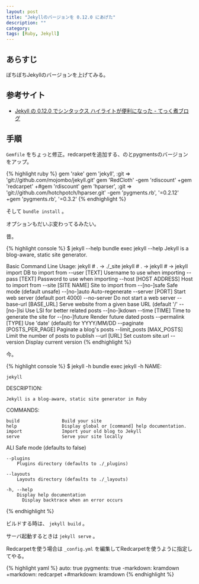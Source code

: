 ```yaml
---
layout: post
title: "Jekyllのバージョンを 0.12.0 にあげた"
description: ""
category: 
tags: [Ruby, Jekyll]
---
```


## あらすじ

ぼちぼちJekyllのバージョンを上げてみる。

## 参考サイト

- [Jekyll の 0.12.0 でシンタックス ハイライトが便利になった - てっく煮ブログ](http://tech.nitoyon.com/ja/blog/2012/12/25/jekyll-0-12-0/)

## 手順

`Gemfile` をちょっと修正。redcarpetを追加する、のとpygmentsのバージョンをアップ。

{% highlight ruby %}
 gem 'rake'
 gem 'jekyll', :git => 'git://github.com/mojombo/jekyll.git'
 gem 'RedCloth'
-gem 'rdiscount'
+gem 'redcarpet'
+#gem 'rdiscount'
 gem 'hparser', :git => 'git://github.com/hotchpotch/hparser.git'
-gem 'pygments.rb', '=0.2.12'
+gem 'pygments.rb', '=0.3.2'
{% endhighlight %}

そして `bundle install` 。

オプションもだいぶ変わってるみたい。

昔。

{% highlight console %}
$ jekyll --help
bundle exec jekyll --help
Jekyll is a blog-aware, static site generator.

Basic Command Line Usage:
  jekyll                                                   # . -> ./_site
  jekyll <path to write generated site>                    # . -> <path>
  jekyll <path to source> <path to write generated site>   # <path> -> <path>
  jekyll import <importer name> <options>            DB to import from
        --user [TEXT]                Username to use when importing
        --pass [TEXT]                Password to use when importing
        --host [HOST ADDRESS]        Host to import from
        --site [SITE NAME]           Site to import from
        --[no-]safe                  Safe mode (default unsafe)
        --[no-]auto                  Auto-regenerate
        --server [PORT]              Start web server (default port 4000)
        --no-server                  Do not start a web server
        --base-url [BASE_URL]        Serve website from a given base URL (default '/'
        --[no-]lsi                   Use LSI for better related posts
        --[no-]kdown
        --time [TIME]                Time to generate the site for
        --[no-]future                Render future dated posts
        --permalink [TYPE]           Use 'date' (default) for YYYY/MM/DD
        --paginate [POSTS_PER_PAGE]  Paginate a blog's posts
        --limit_posts [MAX_POSTS]    Limit the number of posts to publish
        --url [URL]                  Set custom site.url
        --version                    Display current version
{% endhighlight %}

今。

{% highlight console %}
$ jekyll -h
bundle exec jekyll -h
  NAME:

    jekyll

  DESCRIPTION:

    Jekyll is a blog-aware, static site generator in Ruby

  COMMANDS:
        
    build                Build your site                
    help                 Display global or [command] help documentation.                
    import               Import your old blog to Jekyll         
    serve                Serve your site locally                

  ALI      Safe mode (defaults to false)
        
    --plugins 
        Plugins directory (defaults to ./_plugins)
        
    --layouts 
        Layouts directory (defaults to ./_layouts)
        
    -h, --help 
        Display help documentation
          Display backtrace when an error occurs
{% endhighlight %}

ビルドする時は、 `jekyll build` 。

サーバ起動するときは `jekyll serve` 。

Redcarpetを使う場合は `_config.yml` を編集してRedcarpetを使うように指定してやる。

{% highlight yaml %}
 auto: true
 pygments: true
-markdown: kramdown
+markdown: redcarpet
+#markdown: kramdown
{% endhighlight %}
